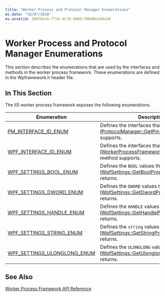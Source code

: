 ```yaml
---
title: "Worker Process and Protocol Manager Enumerations"
ms.date: "10/07/2016"
ms.assetid: 2b076ecb-77cb-4c76-b96b-500d6e1d6a10
---
```

# Worker Process and Protocol Manager Enumerations
This section describes the enumerations that are used by the interfaces and methods in the worker process framework. These enumerations are defined in the Wpframework.h header file.  
  
## In This Section  
 The IIS worker process framework exposes the following enumerations.  
  
|Enumeration|Description|  
|-----------------|-----------------|  
|[PM_INTERFACE_ID_ENUM](../../web-development-reference\native-code-api-reference/pm-interface-id-enum-enumeration.md)|Defines the interfaces that the [IProtocolManager::GetPmInterface](../../web-development-reference\native-code-api-reference/iprotocolmanager-getpminterface-method.md) method supports.|  
|[WPF_INTERFACE_ID_ENUM](../../web-development-reference\native-code-api-reference/wpf-interface-id-enum-enumeration.md)|Defines the interfaces that the [IWorkerProcessFramework::GetWpfInterface](../../web-development-reference\native-code-api-reference/iworkerprocessframework-getwpfinterface-method.md) method supports.|  
|[WPF_SETTINGS_BOOL_ENUM](../../web-development-reference\native-code-api-reference/wpf-settings-bool-enum-enumeration.md)|Defines the `BOOL` values that the [IWpfSettings::GetBoolProperty](../../web-development-reference\native-code-api-reference/iwpfsettings-getboolproperty-method.md) method returns.|  
|[WPF_SETTINGS_DWORD_ENUM](../../web-development-reference\native-code-api-reference/wpf-settings-dword-enum-enumeration.md)|Defines the `DWORD` values that the [IWpfSettings::GetDwordProperty](../../web-development-reference\native-code-api-reference/iwpfsettings-getdwordproperty-method.md) method returns.|  
|[WPF_SETTINGS_HANDLE_ENUM](../../web-development-reference\native-code-api-reference/wpf-settings-handle-enum-enumeration.md)|Defines the `HANDLE` values that the [IWpfSettings::GetHandleProperty](../../web-development-reference\native-code-api-reference/iwpfsettings-gethandleproperty-method.md) method returns.|  
|[WPF_SETTINGS_STRING_ENUM](../../web-development-reference\native-code-api-reference/wpf-settings-string-enum-enumeration.md)|Defines the `string` values that the [IWpfSettings::GetStringProperty](../../web-development-reference\native-code-api-reference/iwpfsettings-getstringproperty-method.md) method returns.|  
|[WPF_SETTINGS_ULONGLONG_ENUM](../../web-development-reference\native-code-api-reference/wpf-settings-ulonglong-enum-enumeration.md)|Defines the `ULONGLONG` values that the [IWpfSettings::GetUlonglongProperty](../../web-development-reference\native-code-api-reference/iwpfsettings-getulonglongproperty-method.md) method returns.|  
  
## See Also  
 [Worker Process Framework API Reference](../../web-development-reference\native-code-api-reference/worker-process-framework-api-reference.md)